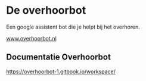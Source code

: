 # De overhoorbot
Een google assistent bot die je helpt bij het overhoren. 

www.overhoorbot.nl

## Documentatie Overhoorbot

https://overhoorbot-1.gitbook.io/workspace/



